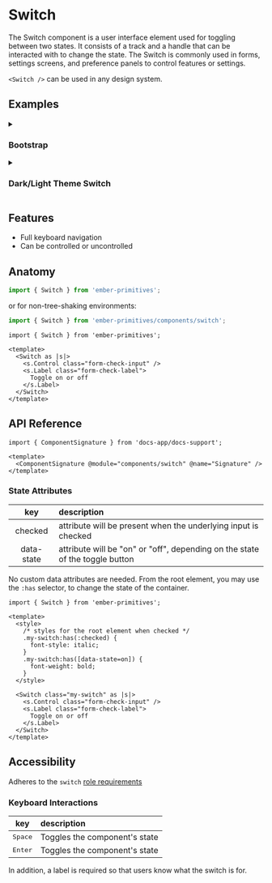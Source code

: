# Switch

The Switch component is a user interface element used for toggling between two states. It consists of a track and a handle that can be interacted with to change the state. The Switch is commonly used in forms, settings screens, and preference panels to control features or settings.

`<Switch />` can be used in any design system.

## Examples

<details><summary><h3>Bootstrap</h3></summary>

See [Bootstrap Switch](https://getbootstrap.com/docs/5.3/forms/checks-radios/#switches) docs.

```gjs live preview
import { Switch } from 'ember-primitives';

<template>
  <div class="p-4">
    <Switch class="form-check form-switch" as |s|>
      <s.Control class="form-check-input" />
      <s.Label class="form-check-label">
        Toggle on or off
      </s.Label>
    </Switch>
  </div>
  <link href="https://cdn.jsdelivr.net/npm/bootstrap@5.2.3/dist/css/bootstrap.min.css" rel="stylesheet" crossorigin="anonymous">
</template>
```

</details>

<details><summary><h3>Dark/Light Theme Switch</h3></summary>

CSS inspired/taken from [this Codepen](https://codepen.io/Umer_Farooq/pen/eYJgKGN?editors=1100)

```gjs live preview
import { Switch } from 'ember-primitives';
import { on } from '@ember/modifier';

const toggleTheme = (e) =>
  e.target.closest('div').classList.toggle("dark");

<template>
  <Switch as |s|>
    <s.Control {{on 'change' toggleTheme}} />
    <s.Label>
      <span class="sr-only">Toggle between light and dark mode</span>
      <Moon />
      <Sun />
      <span class="ball"></span>
    </s.Label>
  </Switch>

  <style>
    @import url("https://fonts.googleapis.com/css2?family=Montserrat&display=swap");

    * {box-sizing: border-box;}

    div {
      padding: 1rem;
      font-family: "Montserrat", sans-serif;
      background-color: #eee;
      display: flex;
      justify-content: center;
      align-items: center;
      flex-direction: column;
      text-align: center;
      margin: 0;
      transition: background 0.2s linear;
    }

    div.dark {background-color: #292c35;}
    div.dark label { background-color: #9b59b6; }


    input[type='checkbox'][role='switch'] {
      opacity: 0;
      position: absolute;
    }

    .sr-only {
      width: 0px;
      max-width: 0px;
      height: 0px;
      max-height: 0px;
      overflow: hidden;
      margin-left: -0.5rem;
    }

    label {
      background-color: #111;
      width: 50px;
      height: 26px;
      border-radius: 50px;
      position: relative;
      padding: 5px;
      cursor: pointer;
      display: flex;
      justify-content: space-between;
      align-items: center;
      gap: 0.5rem;
    }

    svg { fill: currentColor; }
    .fa-moon { color: #f1c40f; }
    .fa-sun { color: #f39c12; }

    label .ball {
      background-color: #fff;
      width: 22px;
      height: 22px;
      position: absolute;
      left: 2px;
      top: 2px;
      border-radius: 50%;
      transition: transform 0.2s linear;
    }

    input[type='checkbox'][role='switch']:checked + label .ball {
      transform: translateX(24px);
    }

  </style>
</template>

// 🎵 It's raining, it's pouring, ... 🎵
// https://www.youtube.com/watch?v=ll5ykbAumD4
const Sun = <template>
  <svg class="fa-sun" xmlns="http://www.w3.org/2000/svg" viewBox="0 0 512 512">{{!--! Font Awesome Pro 6.4.0 by @fontawesome - https://fontawesome.com License - https://fontawesome.com/license (Commercial License) Copyright 2023 Fonticons, Inc. --}}<path d="M361.5 1.2c5 2.1 8.6 6.6 9.6 11.9L391 121l107.9 19.8c5.3 1 9.8 4.6 11.9 9.6s1.5 10.7-1.6 15.2L446.9 256l62.3 90.3c3.1 4.5 3.7 10.2 1.6 15.2s-6.6 8.6-11.9 9.6L391 391 371.1 498.9c-1 5.3-4.6 9.8-9.6 11.9s-10.7 1.5-15.2-1.6L256 446.9l-90.3 62.3c-4.5 3.1-10.2 3.7-15.2 1.6s-8.6-6.6-9.6-11.9L121 391 13.1 371.1c-5.3-1-9.8-4.6-11.9-9.6s-1.5-10.7 1.6-15.2L65.1 256 2.8 165.7c-3.1-4.5-3.7-10.2-1.6-15.2s6.6-8.6 11.9-9.6L121 121 140.9 13.1c1-5.3 4.6-9.8 9.6-11.9s10.7-1.5 15.2 1.6L256 65.1 346.3 2.8c4.5-3.1 10.2-3.7 15.2-1.6zM160 256a96 96 0 1 1 192 0 96 96 0 1 1 -192 0zm224 0a128 128 0 1 0 -256 0 128 128 0 1 0 256 0z"/></svg>
</template>;

const Moon = <template>
  <svg class="fa-moon" xmlns="http://www.w3.org/2000/svg" viewBox="0 0 384 512">{{!--! Font Awesome Pro 6.4.0 by @fontawesome - https://fontawesome.com License - https://fontawesome.com/license (Commercial License) Copyright 2023 Fonticons, Inc. --}}<path d="M223.5 32C100 32 0 132.3 0 256S100 480 223.5 480c60.6 0 115.5-24.2 155.8-63.4c5-4.9 6.3-12.5 3.1-18.7s-10.1-9.7-17-8.5c-9.8 1.7-19.8 2.6-30.1 2.6c-96.9 0-175.5-78.8-175.5-176c0-65.8 36-123.1 89.3-153.3c6.1-3.5 9.2-10.5 7.7-17.3s-7.3-11.9-14.3-12.5c-6.3-.5-12.6-.8-19-.8z"/></svg>
</template>;
```

</details>

## Features 

* Full keyboard navigation 
* Can be controlled or uncontrolled

## Anatomy


```js 
import { Switch } from 'ember-primitives';
```

or for non-tree-shaking environments:
```js 
import { Switch } from 'ember-primitives/components/switch';
```


```gjs 
import { Switch } from 'ember-primitives';

<template>
  <Switch as |s|>
    <s.Control class="form-check-input" />
    <s.Label class="form-check-label">
      Toggle on or off
    </s.Label>
  </Switch>
</template>
```

## API Reference

```gjs live no-shadow
import { ComponentSignature } from 'docs-app/docs-support';

<template>
  <ComponentSignature @module="components/switch" @name="Signature" />
</template>
```

### State Attributes

| key | description |  
| :---: | :----------- |  
| checked | attribute will be present when the underlying input is checked |  
| data-state | attribute will be "on" or "off", depending on the state of the toggle button |  

No custom data attributes are needed. From the root element, you may use the `:has` selector, to change the state of the container.

```gjs live preview
import { Switch } from 'ember-primitives';

<template>
  <style>
    /* styles for the root element when checked */
    .my-switch:has(:checked) {
      font-style: italic;
    }
    .my-switch:has([data-state=on]) {
      font-weight: bold;
    }
  </style>

  <Switch class="my-switch" as |s|>
    <s.Control class="form-check-input" />
    <s.Label class="form-check-label">
      Toggle on or off
    </s.Label>
  </Switch>
</template>
```


## Accessibility 

Adheres to the `switch` [role requirements](https://www.w3.org/WAI/ARIA/apg/patterns/switch)

### Keyboard Interactions 

| key | description |  
| :---: | :----------- |  
| <kbd>Space</kbd> | Toggles the component's state |  
| <kbd>Enter</kbd> | Toggles the component's state |  

In addition, a label is required so that users know what the switch is for.
